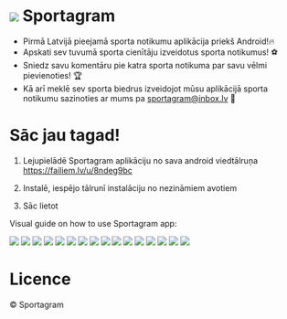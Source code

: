 # ![](https://github.com/Porfovore/Sportagram/blob/master/atteli/SPORTAGRAMLOGOmini.jpg) Sportagram 
- Pirmā Latvijā pieejamā sporta notikumu aplikācija priekš Android!🔥
- Apskati sev tuvumā sporta cienītāju izveidotus sporta notikumus! ⚽
- Sniedz savu komentāru pie katra sporta notikuma par savu vēlmi pievienoties! 🏆
- Kā arī meklē sev sporta biedrus izveidojot mūsu aplikācijā sporta notikumu sazinoties ar mums pa sportagram@inbox.lv 📧


# Sāc jau tagad!
1. Lejupielādē Sportagram aplikāciju no sava android viedtālruņa https://failiem.lv/u/8ndeg9bc


2. Instalē, iespējo tālrunī instalāciju no nezināmiem avotiem


3. Sāc lietot

Visual guide on how to use Sportagram app:

![](https://github.com/Porfovore/Sportagram/blob/master/atteli/SPORTAGRAMLOGO.jpg)
![](https://github.com/Porfovore/Sportagram/blob/master/atteli/Screenshot_20190409-184250.jpg)
![](https://github.com/Porfovore/Sportagram/blob/master/atteli/Screenshot_20190409-184259.jpg)
![](https://github.com/Porfovore/Sportagram/blob/master/atteli/Screenshot_20190409-184259.jpg)
![](https://github.com/Porfovore/Sportagram/blob/master/atteli/Screenshot_20190409-184305.jpg)
![](https://github.com/Porfovore/Sportagram/blob/master/atteli/Screenshot_20190409-184624.jpg)
![](https://github.com/Porfovore/Sportagram/blob/master/atteli/Screenshot_20190409-184635.jpg)
![](https://github.com/Porfovore/Sportagram/blob/master/atteli/Screenshot_20190409-184652.jpg)
![](https://github.com/Porfovore/Sportagram/blob/master/atteli/Screenshot_20190409-184707.jpg)
![](https://github.com/Porfovore/Sportagram/blob/master/atteli/Screenshot_20190409-184715.jpg)
![](https://github.com/Porfovore/Sportagram/blob/master/atteli/Screenshot_20190409-184731.jpg)
![](https://github.com/Porfovore/Sportagram/blob/master/atteli/Screenshot_20190409-184736.jpg)
![](https://github.com/Porfovore/Sportagram/blob/master/atteli/Screenshot_20190409-184745.jpg)
![](https://github.com/Porfovore/Sportagram/blob/master/atteli/Screenshot_20190409-184800.jpg)
![](https://github.com/Porfovore/Sportagram/blob/master/atteli/Sportagram_darbiba.jpg)
![](https://github.com/Porfovore/Sportagram/blob/master/atteli/Sportagram_strukturshema(4.03.2019).jpg)




# Licence
©️ Sportagram
